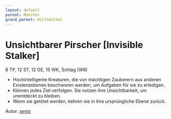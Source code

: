 ```yaml
---
layout: default
parent: Monster
grand_parent: Hilfsmittel
---
```


# Unsichtbarer Pirscher [Invisible Stalker]
8 TP, 12 ST, 12 GE, 15 WK, Schlag (W6)
- Hochintelligente Kreaturen, die von mächtigen Zauberern aus anderen Existenzebenen beschworen werden, um Aufgaben für sie zu erledigen.
- Können jedes Ziel verfolgen. Sie nutzen ihre Unsichtbarkeit, um unentdeckt zu bleiben.
- Wenn sie getötet werden, kehren sie in ihre ursprüngliche Ebene zurück.

*Autor: [xenio](https://xenioinabottle.blogspot.com)*
